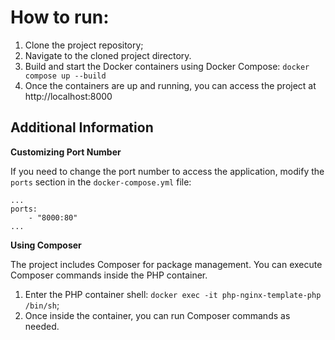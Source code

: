 # How to run:

1. Clone the project repository;
2. Navigate to the cloned project directory.
3. Build and start the Docker containers using Docker Compose: `docker compose up --build`
4. Once the containers are up and running, you can access the project at http://localhost:8000

## Additional Information

**Customizing Port Number**

If you need to change the port number to access the application, modify the `ports` section in the `docker-compose.yml` file:
```
...
ports:
    - "8000:80"
...
```
**Using Composer**

The project includes Composer for package management. You can execute Composer commands inside the PHP container.
  1. Enter the PHP container shell: `docker exec -it php-nginx-template-php /bin/sh`;
  2. Once inside the container, you can run Composer commands as needed.
